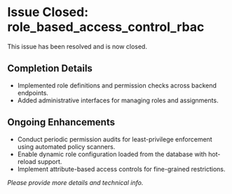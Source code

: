# Issue Closed: role_based_access_control_rbac

This issue has been resolved and is now closed.

## Completion Details

- Implemented role definitions and permission checks across backend endpoints.
- Added administrative interfaces for managing roles and assignments.

## Ongoing Enhancements

- Conduct periodic permission audits for least-privilege enforcement using automated policy scanners.
- Enable dynamic role configuration loaded from the database with hot-reload support.
- Implement attribute-based access controls for fine-grained restrictions.

_Please provide more details and technical info._

